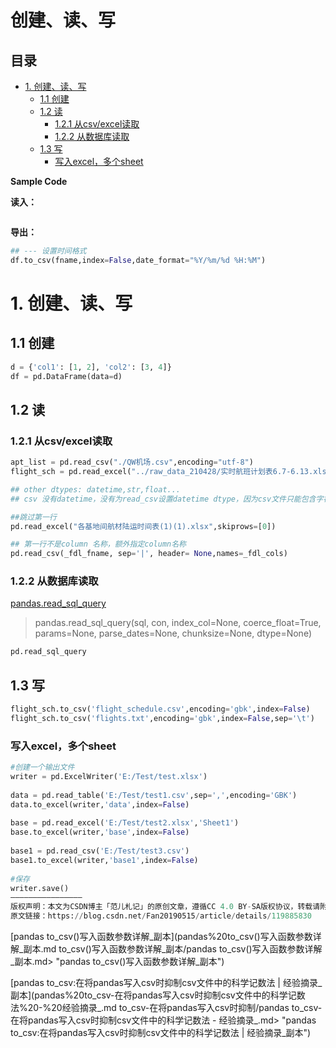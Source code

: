 # 创建、读、写

## 目录

-   [1. 创建、读、写](#1-创建读写)
    -   [1.1 创建](#11-创建)
    -   [1.2 读](#12-读)
        -   [1.2.1 从csv/excel读取](#121-从csvexcel读取)
        -   [1.2.2 从数据库读取](#122-从数据库读取)
    -   [1.3 写](#13-写)
        -   [写入excel，多个sheet](#写入excel多个sheet)

**Sample Code**

**读入：**

```python
```

**导出：**

```python
## --- 设置时间格式
df.to_csv(fname,index=False,date_format="%Y/%m/%d %H:%M")
```

# 1. 创建、读、写

## 1.1 创建

```python
d = {'col1': [1, 2], 'col2': [3, 4]}
df = pd.DataFrame(data=d)
```

## 1.2 读

### 1.2.1 从csv/excel读取

```python
apt_list = pd.read_csv("./QW机场.csv",encoding="utf-8")
flight_sch = pd.read_excel("../raw_data_210428/实时航班计划表6.7-6.13.xlsx",dtype={'班期':str})

## other dtypes: datetime,str,float...
## csv 没有datetime，没有为read_csv设置datetime dtype，因为csv文件只能包含字符串，整数和浮点数。

##跳过第一行
pd.read_excel("各基地间航材陆运时间表(1)(1).xlsx",skiprows=[0])

## 第一行不是column 名称，额外指定column名称
pd.read_csv(_fdl_fname, sep='|', header= None,names=_fdl_cols)

```

### 1.2.2 从数据库读取

[pandas.read\_sql\_query](https://pandas.pydata.org/pandas-docs/stable/reference/api/pandas.read_sql_query.html "pandas.read_sql_query")

> pandas.read\_sql\_query(sql, con, index\_col=None, coerce\_float=True, params=None, parse\_dates=None, chunksize=None, dtype=None)

```python
pd.read_sql_query
```

## 1.3 写

```python
flight_sch.to_csv('flight_schedule.csv',encoding='gbk',index=False)
flight_sch.to_csv('flights.txt',encoding='gbk',index=False,sep='\t')
```

### 写入excel，多个sheet

```python
#创建一个输出文件
writer = pd.ExcelWriter('E:/Test/test.xlsx')
 
data = pd.read_table('E:/Test/test1.csv',sep=',',encoding='GBK')
data.to_excel(writer,'data',index=False)
 
base = pd.read_excel('E:/Test/test2.xlsx','Sheet1')
base.to_excel(writer,'base',index=False)
  
base1 = pd.read_csv('E:/Test/test3.csv')
base1.to_excel(writer,'base1',index=False)
 
#保存
writer.save()
————————————————
版权声明：本文为CSDN博主「范儿札记」的原创文章，遵循CC 4.0 BY-SA版权协议，转载请附上原文出处链接及本声明。
原文链接：https://blog.csdn.net/Fan20190515/article/details/119885830
```

[pandas to\_csv()写入函数参数详解\_副本](pandas%20to_csv()写入函数参数详解_副本.md to_csv()写入函数参数详解_副本/pandas to_csv()写入函数参数详解_副本.md> "pandas to_csv()写入函数参数详解_副本")

[pandas to\_csv:在将pandas写入csv时抑制csv文件中的科学记数法 | 经验摘录\_副本](pandas%20to_csv-在将pandas写入csv时抑制csv文件中的科学记数法%20-%20经验摘录_.md to_csv-在将pandas写入csv时抑制/pandas to_csv-在将pandas写入csv时抑制csv文件中的科学记数法 - 经验摘录_.md> "pandas to_csv:在将pandas写入csv时抑制csv文件中的科学记数法 | 经验摘录_副本")

